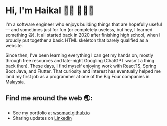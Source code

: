 <h1 align="left">Hi, I'm Haikal 👋🏽 🧑🏽‍💻</h1>

<p>
  I'm a software engineer who enjoys building things that are hopefully useful — and sometimes just for fun (or completely useless, but hey, I learned something 😆). It all started back in 2020 after finishing 
  high school, when I proudly put together a basic HTML skeleton that barely qualified as a website. 
  
  Since then, I've been learning everything I can get my hands on, mostly through free resources and late-night Googling (ChatGPT wasn't a thing back then). These days, I find myself enjoying work with ReactTS, 
  Spring Boot Java, and Flutter. That curiosity and interest has eventually helped me land my first job as a programmer at one of the Big Four companies in Malaysia.
</p>

<h2>Find me around the web 🌏:</h2>
<ul>
  <li>See my portfolio at <a href="https://wsomad.github.io/me/">wsomad.github.io</a></li>
  <li>Sharing updates on <a href="https://www.linkedin.com/in/haikalsamari/">LinkedIn</a></li>
</ul>
